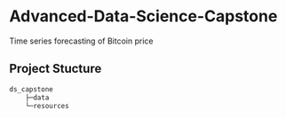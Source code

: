 # Advanced-Data-Science-Capstone
Time series forecasting of Bitcoin price

## Project Stucture
```bash
ds_capstone
    ├─data
    └─resources
```
